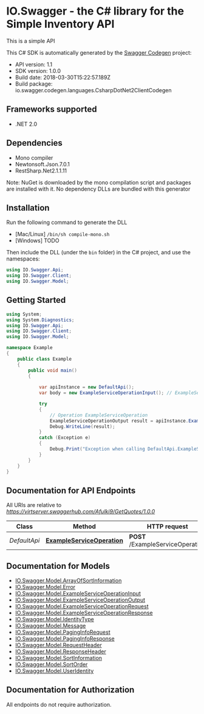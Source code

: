 # IO.Swagger - the C# library for the Simple Inventory API

This is a simple API

This C# SDK is automatically generated by the [Swagger Codegen](https://github.com/swagger-api/swagger-codegen) project:

- API version: 1.1
- SDK version: 1.0.0
- Build date: 2018-03-30T15:22:57.189Z
- Build package: io.swagger.codegen.languages.CsharpDotNet2ClientCodegen

<a name="frameworks-supported"></a>
## Frameworks supported
- .NET 2.0

<a name="dependencies"></a>
## Dependencies
- Mono compiler
- Newtonsoft.Json.7.0.1
- RestSharp.Net2.1.1.11

Note: NuGet is downloaded by the mono compilation script and packages are installed with it. No dependency DLLs are bundled with this generator

<a name="installation"></a>
## Installation
Run the following command to generate the DLL
- [Mac/Linux] `/bin/sh compile-mono.sh`
- [Windows] TODO

Then include the DLL (under the `bin` folder) in the C# project, and use the namespaces:
```csharp
using IO.Swagger.Api;
using IO.Swagger.Client;
using IO.Swagger.Model;
```
<a name="getting-started"></a>
## Getting Started

```csharp
using System;
using System.Diagnostics;
using IO.Swagger.Api;
using IO.Swagger.Client;
using IO.Swagger.Model;

namespace Example
{
    public class Example
    {
        public void main()
        {
            
            var apiInstance = new DefaultApi();
            var body = new ExampleServiceOperationInput(); // ExampleServiceOperationInput | 

            try
            {
                // Operation ExampleServiceOperation
                ExampleServiceOperationOutput result = apiInstance.ExampleServiceOperation(body);
                Debug.WriteLine(result);
            }
            catch (Exception e)
            {
                Debug.Print("Exception when calling DefaultApi.ExampleServiceOperation: " + e.Message );
            }
        }
    }
}
```

<a name="documentation-for-api-endpoints"></a>
## Documentation for API Endpoints

All URIs are relative to *https://virtserver.swaggerhub.com/Afulki9/GetQuotes/1.0.0*

Class | Method | HTTP request | Description
------------ | ------------- | ------------- | -------------
*DefaultApi* | [**ExampleServiceOperation**](docs/DefaultApi.md#exampleserviceoperation) | **POST** /ExampleServiceOperation | Operation ExampleServiceOperation


<a name="documentation-for-models"></a>
## Documentation for Models

 - [IO.Swagger.Model.ArrayOfSortInformation](docs/ArrayOfSortInformation.md)
 - [IO.Swagger.Model.Error](docs/Error.md)
 - [IO.Swagger.Model.ExampleServiceOperationInput](docs/ExampleServiceOperationInput.md)
 - [IO.Swagger.Model.ExampleServiceOperationOutput](docs/ExampleServiceOperationOutput.md)
 - [IO.Swagger.Model.ExampleServiceOperationRequest](docs/ExampleServiceOperationRequest.md)
 - [IO.Swagger.Model.ExampleServiceOperationResponse](docs/ExampleServiceOperationResponse.md)
 - [IO.Swagger.Model.IdentityType](docs/IdentityType.md)
 - [IO.Swagger.Model.Message](docs/Message.md)
 - [IO.Swagger.Model.PagingInfoRequest](docs/PagingInfoRequest.md)
 - [IO.Swagger.Model.PagingInfoResponse](docs/PagingInfoResponse.md)
 - [IO.Swagger.Model.RequestHeader](docs/RequestHeader.md)
 - [IO.Swagger.Model.ResponseHeader](docs/ResponseHeader.md)
 - [IO.Swagger.Model.SortInformation](docs/SortInformation.md)
 - [IO.Swagger.Model.SortOrder](docs/SortOrder.md)
 - [IO.Swagger.Model.UserIdentity](docs/UserIdentity.md)


<a name="documentation-for-authorization"></a>
## Documentation for Authorization

All endpoints do not require authorization.
